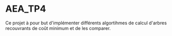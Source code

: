 # AEA_TP4
Ce projet à pour but d'implémenter différents algortihmes de calcul d'arbres recouvrants de coût minimum et de les comparer.

